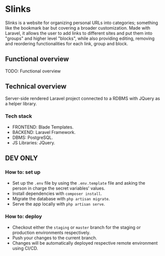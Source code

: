 # Slinks

Slinks is a website for organizing personal URLs into categories; something like the bookmark bar but covering a broader customization. Made with Laravel, it allows the user to add links to different sites and put them into "groups" and higher level "blocks", while also providing editing, removing and reordering functionalities for each link, group and block.

## Functional overview

TODO: Functional overview

## Technical overview

Server-side rendered Laravel project connected to a RDBMS with JQuery as a helper library.

### Tech stack

-   FRONTEND: Blade Templates.
-   BACKEND: Laravel Framework.
-   DBMS: PostgreSQL.
-   JS Libraries: JQuery.

## DEV ONLY

### How to: set up

-   Set up the `.env` file by using the `.env.template` file and asking the person in charge the secret variables' values.
-   Install dependencies with `composer install`.
-   Migrate the database with `php artisan migrate`.
-   Serve the app locally with `php artisan serve`.

### How to: deploy

-   Checkout either the `staging` or `master` branch for the staging or production environments respectively.
-   Push your changes to the current branch.
-   Changes will be automatically deployed respective remote environment using CI/CD.
